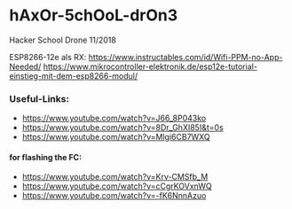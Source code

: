 # hAxOr-5chOoL-drOn3
Hacker School Drone 11/2018

ESP8266-12e als RX:
https://www.instructables.com/id/Wifi-PPM-no-App-Needed/
https://www.mikrocontroller-elektronik.de/esp12e-tutorial-einstieg-mit-dem-esp8266-modul/


### Useful-Links:
* https://www.youtube.com/watch?v=J66_8P043ko
* https://www.youtube.com/watch?v=8Dr_GhXI85I&t=0s
* https://www.youtube.com/watch?v=Mlgi6CB7WXQ
#### for flashing the FC:
* https://www.youtube.com/watch?v=Krv-CMSfb_M
* https://www.youtube.com/watch?v=cCgrKOVxnWQ
* https://www.youtube.com/watch?v=-fK6NnnAzuo
